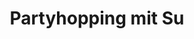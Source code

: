 ---
permalink: /fest-flauschig/rubriken/partyhopping
layout: timestamp
title: Partyhopping mit Su
type_csv: rubriken
csv_name: timestamps_partyhopping
parent: Rubriken
grand_parent: Fest und Flauschig
---